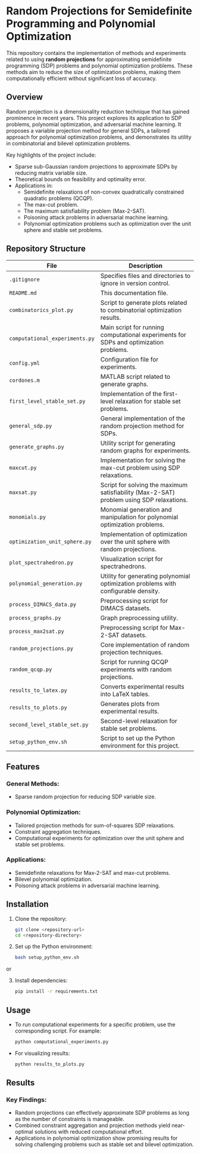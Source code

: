 # Random Projections for Semidefinite Programming and Polynomial Optimization

This repository contains the implementation of methods and experiments related to using **random projections** for approximating semidefinite programming (SDP) problems and polynomial optimization problems. These methods aim to reduce the size of optimization problems, making them computationally efficient without significant loss of accuracy.


## Overview

Random projection is a dimensionality reduction technique that has gained prominence in recent years. This project explores its application to SDP problems, polynomial optimization, and adversarial machine learning. It proposes a variable projection method for general SDPs, a tailored approach for polynomial optimization problems, and demonstrates its utility in combinatorial and bilevel optimization problems.

Key highlights of the project include:

- Sparse sub-Gaussian random projections to approximate SDPs by reducing matrix variable size.
- Theoretical bounds on feasibility and optimality error. 
- Applications in:
  - Semidefinite relaxations of non-convex quadratically constrained quadratic problems (QCQP).
  - The max-cut problem.
  - The maximum satisfiability problem (Max-2-SAT).
  - Poisoning attack problems in adversarial machine learning.
  - Polynomial optimization problems such as optimization over the unit sphere and stable set problems.


## Repository Structure

| File | Description |
|------|-------------|
| `.gitignore` | Specifies files and directories to ignore in version control. |
| `README.md` | This documentation file. |
| `combinatorics_plot.py` | Script to generate plots related to combinatorial optimization results. |
| `computational_experiments.py` | Main script for running computational experiments for SDPs and optimization problems. |
| `config.yml` | Configuration file for experiments. |
| `cordones.m` | MATLAB script related to generate graphs. |
| `first_level_stable_set.py` | Implementation of the first-level relaxation for stable set problems. |
| `general_sdp.py` | General implementation of the random projection method for SDPs. |
| `generate_graphs.py` | Utility script for generating random graphs for experiments. |
| `maxcut.py` | Implementation for solving the max-cut problem using SDP relaxations. |
| `maxsat.py` | Script for solving the maximum satisfiability (Max-2-SAT) problem using SDP relaxations. |
| `monomials.py` | Monomial generation and manipulation for polynomial optimization problems. |
| `optimization_unit_sphere.py` | Implementation of optimization over the unit sphere with random projections. |
| `plot_spectrahedron.py` | Visualization script for spectrahedrons. |
| `polynomial_generation.py` | Utility for generating polynomial optimization problems with configurable density. |
| `process_DIMACS_data.py` | Preprocessing script for DIMACS datasets. |
| `process_graphs.py` | Graph preprocessing utility. |
| `process_max2sat.py` | Preprocessing script for Max-2-SAT datasets. |
| `random_projections.py` | Core implementation of random projection techniques. |
| `random_qcqp.py` | Script for running QCQP experiments with random projections. |
| `results_to_latex.py` | Converts experimental results into LaTeX tables. |
| `results_to_plots.py` | Generates plots from experimental results. |
| `second_level_stable_set.py` | Second-level relaxation for stable set problems. |
| `setup_python_env.sh` | Script to set up the Python environment for this project. |


## Features

### General Methods:
- Sparse random projection for reducing SDP variable size.

### Polynomial Optimization:
- Tailored projection methods for sum-of-squares SDP relaxations.
- Constraint aggregation techniques.
- Computational experiments for optimization over the unit sphere and stable set problems.

### Applications:
- Semidefinite relaxations for Max-2-SAT and max-cut problems.
- Bilevel polynomial optimization.
- Poisoning attack problems in adversarial machine learning.


## Installation

1. Clone the repository:
   ```bash
   git clone <repository-url>
   cd <repository-directory>
   ```

2. Set up the Python environment:
   ```bash
   bash setup_python_env.sh
   ```
or

3. Install dependencies:
   ```bash
   pip install -r requirements.txt
   ```


## Usage

- To run computational experiments for a specific problem, use the corresponding script. For example:
  ```bash
  python computational_experiments.py
  ```

- For visualizing results:
  ```bash
  python results_to_plots.py
  ```


## Results

### Key Findings:
- Random projections can effectively approximate SDP problems as long as the number of constraints is manageable.
- Combined constraint aggregation and projection methods yield near-optimal solutions with reduced computational effort.
- Applications in polynomial optimization show promising results for solving challenging problems such as stable set and bilevel optimization.


